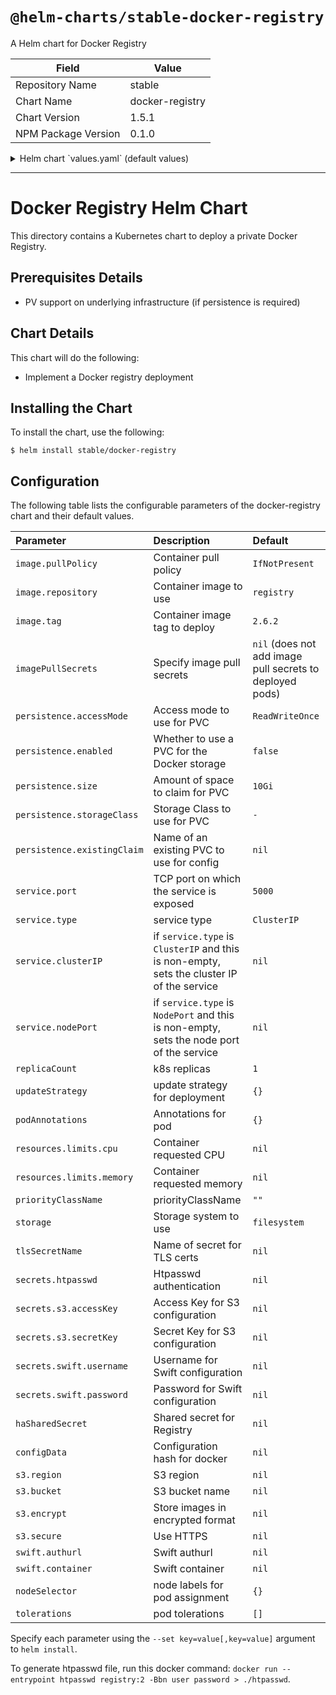 # `@helm-charts/stable-docker-registry`

A Helm chart for Docker Registry

| Field               | Value           |
| ------------------- | --------------- |
| Repository Name     | stable          |
| Chart Name          | docker-registry |
| Chart Version       | 1.5.1           |
| NPM Package Version | 0.1.0           |

<details>

<summary>Helm chart `values.yaml` (default values)</summary>

```yaml
# Default values for docker-registry.
# This is a YAML-formatted file.
# Declare variables to be passed into your templates.
replicaCount: 1

updateStrategy:
  # type: RollingUpdate
  # rollingUpdate:
  #   maxSurge: 1
  #   maxUnavailable: 0

podAnnotations: {}

image:
  repository: registry
  tag: 2.6.2
  pullPolicy: IfNotPresent
# imagePullSecrets:
# - name: docker
service:
  name: registry
  type: ClusterIP
  # clusterIP:
  port: 5000
  # nodePort:
  annotations: {}
  # foo.io/bar: "true"
ingress:
  enabled: false
  path: /
  # Used to create an Ingress record.
  hosts:
    - chart-example.local
  annotations:
    # kubernetes.io/ingress.class: nginx
    # kubernetes.io/tls-acme: "true"
  tls:
    # Secrets must be manually created in the namespace.
    # - secretName: chart-example-tls
    #   hosts:
    #     - chart-example.local
resources:
  {}
  # We usually recommend not to specify default resources and to leave this as a conscious
  # choice for the user. This also increases chances charts run on environments with little
  # resources, such as Minikube. If you do want to specify resources, uncomment the following
  # lines, adjust them as necessary, and remove the curly braces after 'resources:'.
  # limits:
  #  cpu: 100m
  #  memory: 128Mi
  # requests:
  #  cpu: 100m
  #  memory: 128Mi
persistence:
  accessMode: 'ReadWriteOnce'
  enabled: false
  size: 10Gi
  # storageClass: '-'

# set the type of filesystem to use: filesystem, s3
storage: filesystem

# Set this to name of secret for tls certs
# tlsSecretName: registry.docker.example.com
secrets:
  haSharedSecret: ''
  htpasswd: ''
# Secrets for S3 access and secret keys
#   s3:
#     accessKey: ""
#     secretKey: ""
# Secrets for Swift username and password
#   swift:
#     username: ""
#     password: ""

# Options for s3 storage type:
# s3:
#  region: us-east-1
#  bucket: my-bucket
#  encrypt: false
#  secure: true

# Options for swift storage type:
# swift:
#  authurl: http://swift.example.com/
#  container: my-container

configData:
  version: 0.1
  log:
    fields:
      service: registry
  storage:
    cache:
      blobdescriptor: inmemory
  http:
    addr: :5000
    headers:
      X-Content-Type-Options: [nosniff]
  health:
    storagedriver:
      enabled: true
      interval: 10s
      threshold: 3

priorityClassName: ''

nodeSelector: {}

tolerations: []
```

</details>

---

# Docker Registry Helm Chart

This directory contains a Kubernetes chart to deploy a private Docker Registry.

## Prerequisites Details

- PV support on underlying infrastructure (if persistence is required)

## Chart Details

This chart will do the following:

- Implement a Docker registry deployment

## Installing the Chart

To install the chart, use the following:

```console
$ helm install stable/docker-registry
```

## Configuration

The following table lists the configurable parameters of the docker-registry chart and
their default values.

| Parameter                   | Description                                                                                | Default                                                  |
| :-------------------------- | :----------------------------------------------------------------------------------------- | :------------------------------------------------------- |
| `image.pullPolicy`          | Container pull policy                                                                      | `IfNotPresent`                                           |
| `image.repository`          | Container image to use                                                                     | `registry`                                               |
| `image.tag`                 | Container image tag to deploy                                                              | `2.6.2`                                                  |
| `imagePullSecrets`          | Specify image pull secrets                                                                 | `nil` (does not add image pull secrets to deployed pods) |
| `persistence.accessMode`    | Access mode to use for PVC                                                                 | `ReadWriteOnce`                                          |
| `persistence.enabled`       | Whether to use a PVC for the Docker storage                                                | `false`                                                  |
| `persistence.size`          | Amount of space to claim for PVC                                                           | `10Gi`                                                   |
| `persistence.storageClass`  | Storage Class to use for PVC                                                               | `-`                                                      |
| `persistence.existingClaim` | Name of an existing PVC to use for config                                                  | `nil`                                                    |
| `service.port`              | TCP port on which the service is exposed                                                   | `5000`                                                   |
| `service.type`              | service type                                                                               | `ClusterIP`                                              |
| `service.clusterIP`         | if `service.type` is `ClusterIP` and this is non-empty, sets the cluster IP of the service | `nil`                                                    |
| `service.nodePort`          | if `service.type` is `NodePort` and this is non-empty, sets the node port of the service   | `nil`                                                    |
| `replicaCount`              | k8s replicas                                                                               | `1`                                                      |
| `updateStrategy`            | update strategy for deployment                                                             | `{}`                                                     |
| `podAnnotations`            | Annotations for pod                                                                        | `{}`                                                     |
| `resources.limits.cpu`      | Container requested CPU                                                                    | `nil`                                                    |
| `resources.limits.memory`   | Container requested memory                                                                 | `nil`                                                    |
| `priorityClassName`         | priorityClassName                                                                          | `""`                                                     |
| `storage`                   | Storage system to use                                                                      | `filesystem`                                             |
| `tlsSecretName`             | Name of secret for TLS certs                                                               | `nil`                                                    |
| `secrets.htpasswd`          | Htpasswd authentication                                                                    | `nil`                                                    |
| `secrets.s3.accessKey`      | Access Key for S3 configuration                                                            | `nil`                                                    |
| `secrets.s3.secretKey`      | Secret Key for S3 configuration                                                            | `nil`                                                    |
| `secrets.swift.username`    | Username for Swift configuration                                                           | `nil`                                                    |
| `secrets.swift.password`    | Password for Swift configuration                                                           | `nil`                                                    |
| `haSharedSecret`            | Shared secret for Registry                                                                 | `nil`                                                    |
| `configData`                | Configuration hash for docker                                                              | `nil`                                                    |
| `s3.region`                 | S3 region                                                                                  | `nil`                                                    |
| `s3.bucket`                 | S3 bucket name                                                                             | `nil`                                                    |
| `s3.encrypt`                | Store images in encrypted format                                                           | `nil`                                                    |
| `s3.secure`                 | Use HTTPS                                                                                  | `nil`                                                    |
| `swift.authurl`             | Swift authurl                                                                              | `nil`                                                    |
| `swift.container`           | Swift container                                                                            | `nil`                                                    |
| `nodeSelector`              | node labels for pod assignment                                                             | `{}`                                                     |
| `tolerations`               | pod tolerations                                                                            | `[]`                                                     |

Specify each parameter using the `--set key=value[,key=value]` argument to
`helm install`.

To generate htpasswd file, run this docker command:
`docker run --entrypoint htpasswd registry:2 -Bbn user password > ./htpasswd`.
